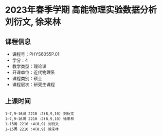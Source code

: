 # 2023年春季学期 高能物理实验数据分析 刘衍文, 徐来林






## 课程信息

- 课程号：PHYS6055P.01
- 学分：4
- 教学类型：理论课
- 开课单位：近代物理系
- 课程类别：硕士
- 课程层次：研究生课程

## 上课时间

```
1~7,9~16周 2210 :2(8,9,10) 刘衍文
1~7,9~16周 2210 :2(8,9,10) 徐来林
1~15周 2210 :4(8,9) 刘衍文
1~15周 2210 :4(8,9) 徐来林
```

